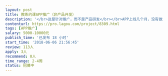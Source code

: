 ```yaml
---                
layout: post       
title: 教练约课APP推广（非产品开发）           
description: '</br>这是针对推广，而不是产品研发</br></br>APP上线几个月，没有做过任何形式的宣传推广，通过产品的自然传播，获得两千多教练试用，日活比40%，黏度极高。现在希望找到有推广经验的人，用很有限的资源去做些推广，尽快让教练数提升到万级别。</br></br>希望找到长期合作者，产品在持续优化，持续提供宣传点。而且用户群将会拓展到健身私教会员，未来有很多合作空间。</br>'     
contenturl: https://pro.lagou.com/project/8309.html      
tags: [APP推广]            
salary: 5000-10000元          
publish_time: '已发布 18 小时'         
start_time: '2018-06-06 21:56:45'           
review: 113人                   
apply: 3人                   
recommend: 0人                   
time_range: 2-4周              
status: 招募中                  
---                 
```

